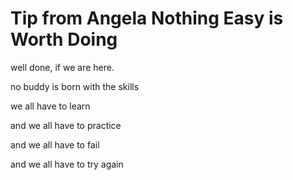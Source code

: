 # Tip from Angela Nothing Easy is Worth Doing

well done, if we are here.

no buddy is born with the skills

we all have to learn

and we all have to practice

and we all have to fail

and we all have to try again

